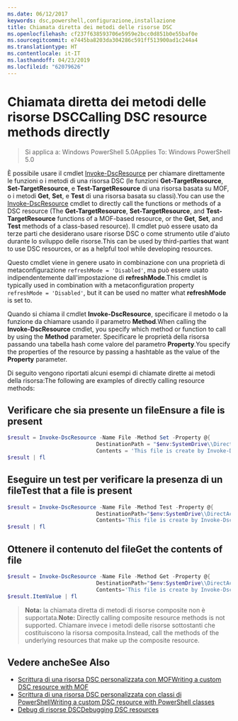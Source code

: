 ```yaml
---
ms.date: 06/12/2017
keywords: dsc,powershell,configurazione,installazione
title: Chiamata diretta dei metodi delle risorse DSC
ms.openlocfilehash: cf237f638593706e5959e2bcc0d851b0e55baf0e
ms.sourcegitcommit: e7445ba8203da304286c591ff513900ad1c244a4
ms.translationtype: HT
ms.contentlocale: it-IT
ms.lasthandoff: 04/23/2019
ms.locfileid: "62079626"
---
```

# <a name="calling-dsc-resource-methods-directly"></a><span data-ttu-id="72ad6-103">Chiamata diretta dei metodi delle risorse DSC</span><span class="sxs-lookup"><span data-stu-id="72ad6-103">Calling DSC resource methods directly</span></span>

><span data-ttu-id="72ad6-104">Si applica a: Windows PowerShell 5.0</span><span class="sxs-lookup"><span data-stu-id="72ad6-104">Applies To: Windows PowerShell 5.0</span></span>

<span data-ttu-id="72ad6-105">È possibile usare il cmdlet [Invoke-DscResource](/powershell/module/PSDesiredStateConfiguration/Invoke-DscResource) per chiamare direttamente le funzioni o i metodi di una risorsa DSC (le funzioni **Get-TargetResource**, **Set-TargetResource**, e **Test-TargetResource** di una risorsa basata su MOF, o i metodi **Get**, **Set**, e **Test** di una risorsa basata su classi).</span><span class="sxs-lookup"><span data-stu-id="72ad6-105">You can use the [Invoke-DscResource](/powershell/module/PSDesiredStateConfiguration/Invoke-DscResource) cmdlet to directly call the functions or methods of a DSC resource (The **Get-TargetResource**, **Set-TargetResource**, and **Test-TargetResource** functions of a MOF-based resource, or the **Get**, **Set**, and **Test** methods of a class-based resource).</span></span>
<span data-ttu-id="72ad6-106">Il cmdlet può essere usato da terze parti che desiderano usare risorse DSC o come strumento utile d'aiuto durante lo sviluppo delle risorse.</span><span class="sxs-lookup"><span data-stu-id="72ad6-106">This can be used by third-parties that want to use DSC resources, or as a helpful tool while developing resources.</span></span>

<span data-ttu-id="72ad6-107">Questo cmdlet viene in genere usato in combinazione con una proprietà di metaconfigurazione `refreshMode = 'Disabled'`, ma può essere usato indipendentemente dall'impostazione di **refreshMode**.</span><span class="sxs-lookup"><span data-stu-id="72ad6-107">This cmdlet is typically used in combination with a metaconfiguration property `refreshMode = 'Disabled'`, but it can be used no matter what **refreshMode** is set to.</span></span>

<span data-ttu-id="72ad6-108">Quando si chiama il cmdlet **Invoke-DscResource**, specificare il metodo o la funzione da chiamare usando il parametro **Method**.</span><span class="sxs-lookup"><span data-stu-id="72ad6-108">When calling the **Invoke-DscResource** cmdlet, you specify which method or function to call by using the **Method** parameter.</span></span> <span data-ttu-id="72ad6-109">Specificare le proprietà della risorsa passando una tabella hash come valore del parametro **Property**.</span><span class="sxs-lookup"><span data-stu-id="72ad6-109">You specify the properties of the resource by passing a hashtable as the value of the **Property** parameter.</span></span>

<span data-ttu-id="72ad6-110">Di seguito vengono riportati alcuni esempi di chiamate dirette ai metodi della risorsa:</span><span class="sxs-lookup"><span data-stu-id="72ad6-110">The following are examples of directly calling resource methods:</span></span>

## <a name="ensure-a-file-is-present"></a><span data-ttu-id="72ad6-111">Verificare che sia presente un file</span><span class="sxs-lookup"><span data-stu-id="72ad6-111">Ensure a file is present</span></span>

```powershell
$result = Invoke-DscResource -Name File -Method Set -Property @{
                            DestinationPath = "$env:SystemDrive\\DirectAccess.txt";
                            Contents = 'This file is create by Invoke-DscResource'} -Verbose
$result | fl
```

## <a name="test-that-a-file-is-present"></a><span data-ttu-id="72ad6-112">Eseguire un test per verificare la presenza di un file</span><span class="sxs-lookup"><span data-stu-id="72ad6-112">Test that a file is present</span></span>

```powershell
$result = Invoke-DscResource -Name File -Method Test -Property @{
                            DestinationPath="$env:SystemDrive\\DirectAccess.txt";
                            Contents='This file is create by Invoke-DscResource'} -Verbose
$result | fl
```

## <a name="get-the-contents-of-file"></a><span data-ttu-id="72ad6-113">Ottenere il contenuto del file</span><span class="sxs-lookup"><span data-stu-id="72ad6-113">Get the contents of file</span></span>

```powershell
$result = Invoke-DscResource -Name File -Method Get -Property @{
                            DestinationPath="$env:SystemDrive\\DirectAccess.txt";
                            Contents='This file is create by Invoke-DscResource'} -Verbose
$result.ItemValue | fl
```

><span data-ttu-id="72ad6-114">**Nota:** la chiamata diretta di metodi di risorse composite non è supportata.</span><span class="sxs-lookup"><span data-stu-id="72ad6-114">**Note:** Directly calling composite resource methods is not supported.</span></span> <span data-ttu-id="72ad6-115">Chiamare invece i metodi delle risorse sottostanti che costituiscono la risorsa composita.</span><span class="sxs-lookup"><span data-stu-id="72ad6-115">Instead, call the methods of the underlying resources that make up the composite resource.</span></span>

## <a name="see-also"></a><span data-ttu-id="72ad6-116">Vedere anche</span><span class="sxs-lookup"><span data-stu-id="72ad6-116">See Also</span></span>
- [<span data-ttu-id="72ad6-117">Scrittura di una risorsa DSC personalizzata con MOF</span><span class="sxs-lookup"><span data-stu-id="72ad6-117">Writing a custom DSC resource with MOF</span></span>](../resources/authoringResourceMOF.md)
- [<span data-ttu-id="72ad6-118">Scrittura di una risorsa DSC personalizzata con classi di PowerShell</span><span class="sxs-lookup"><span data-stu-id="72ad6-118">Writing a custom DSC resource with PowerShell classes</span></span>](../resources/authoringResourceClass.md)
- [<span data-ttu-id="72ad6-119">Debug di risorse DSC</span><span class="sxs-lookup"><span data-stu-id="72ad6-119">Debugging DSC resources</span></span>](../troubleshooting/debugResource.md)